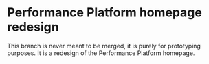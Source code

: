 # Performance Platform homepage redesign

This branch is never meant to be merged, it is purely for prototyping purposes.
It is a redesign of the Performance Platform homepage.

